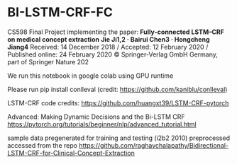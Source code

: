 # BI-LSTM-CRF-FC

CS598  Final Project implementing the paper: 
**Fully‑connected LSTM–CRF on medical concept extraction**
**Jie Ji1,2  · Bairui Chen3
 · Hongcheng Jiang4**
Received: 14 December 2018 / Accepted: 12 February 2020 / Published online: 24 February 2020
© Springer-Verlag GmbH Germany, part of Springer Nature 202


We run this notebook in google colab using GPU runtime

Please run pip install conlleval (credit: https://github.com/kaniblu/conlleval)

LSTM-CRF code credits: https://github.com/huangxt39/LSTM-CRF-pytorch

Advanced: Making Dynamic Decisions and the Bi-LSTM CRF
https://pytorch.org/tutorials/beginner/nlp/advanced_tutorial.html

sample data pregenerated for training and testing (i2b2 2010) preprocessed accessed from the repo
https://github.com/raghavchalapathy/Bidirectional-LSTM-CRF-for-Clinical-Concept-Extraction

